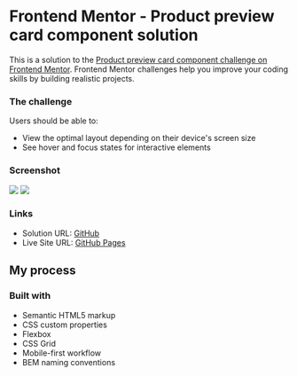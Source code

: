 # Frontend Mentor - Product preview card component solution

This is a solution to the [Product preview card component challenge on Frontend Mentor](https://www.frontendmentor.io/challenges/product-preview-card-component-GO7UmttRfa). Frontend Mentor challenges help you improve your coding skills by building realistic projects.

### The challenge

Users should be able to:

- View the optimal layout depending on their device's screen size
- See hover and focus states for interactive elements

### Screenshot

![](./mobile.png)
![](./desktop.png)

### Links

- Solution URL: [GitHub](https://github.com/leemander/Frontend-Mentor-Projects/tree/main/product-preview-card-component-main)
- Live Site URL: [GitHub Pages](https://leemander.github.io/Frontend-Mentor-Projects/product-preview-card-component-main/)

## My process

### Built with

- Semantic HTML5 markup
- CSS custom properties
- Flexbox
- CSS Grid
- Mobile-first workflow
- BEM naming conventions
